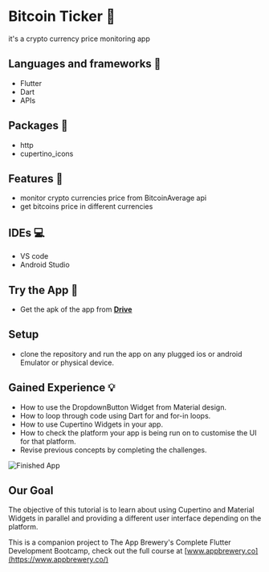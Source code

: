 
# Bitcoin Ticker 🤑

it's a crypto currency price monitoring app

## Languages and frameworks 📑

 * Flutter
 * Dart
 * APIs

## Packages 🔎

 * http
 * cupertino_icons

## Features 🥇
 * monitor crypto currencies price from BitcoinAverage api
 * get bitcoins price in different currencies

## IDEs 💻

 * VS code
 * Android Studio

## Try the App 📱

 * Get the apk of the app from [**Drive**](https://drive.google.com/file/d/1BCMRL-EmTyQZcFE6yqxDReIQH8r-u4vP/view?usp=sharing)

## Setup

 * clone the repository and run the app on any plugged ios or android Emulator or physical device.


## Gained Experience 💡

- How to use the DropdownButton Widget from Material design.
- How to loop through code using Dart for and for-in loops.
- How to use Cupertino Widgets in your app.
- How to check the platform your app is being run on to customise the UI for that platform.
- Revise previous concepts by completing the challenges.




![Finished App](https://github.com/londonappbrewery/Images/blob/master/bitcoin-flutter-demo.gif)


## Our Goal
The objective of this tutorial is to learn about using Cupertino and Material Widgets in parallel and providing a different user interface depending on the platform.

This is a companion project to The App Brewery's Complete Flutter Development Bootcamp, check out the full course at [www.appbrewery.co](https://www.appbrewery.co/)

